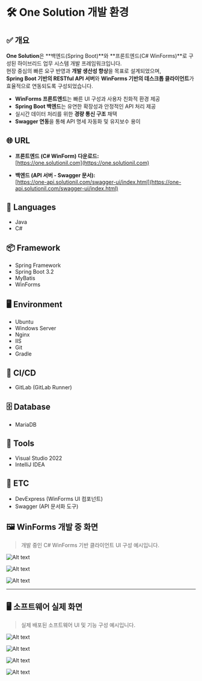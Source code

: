 # 🛠️ One Solution 개발 환경


## ✅ 개요

**One Solution**은 **백엔드(Spring Boot)**와 **프론트엔드(C# WinForms)**로 구성된 하이브리드 업무 시스템 개발 프레임워크입니다.  
현장 중심의 빠른 요구 반영과 **개발 생산성 향상**을 목표로 설계되었으며,  
**Spring Boot 기반의 RESTful API 서버**와 **WinForms 기반의 데스크톱 클라이언트**가 효율적으로 연동되도록 구성되었습니다.

- **WinForms 프론트엔드**는 빠른 UI 구성과 사용자 친화적 환경 제공
- **Spring Boot 백엔드**는 유연한 확장성과 안정적인 API 처리 제공
- 실시간 데이터 처리를 위한 **경량 통신 구조** 채택
- **Swagger 연동**을 통해 API 명세 자동화 및 유지보수 용이

## 🌐 URL
- **프론트엔드 (C# WinForm) 다운로드:**  
  [https://one.solutionil.com](https://one.solutionil.com)
  
- **백엔드 (API 서버 - Swagger 문서):**  
  [https://one-api.solutionil.com/swagger-ui/index.html](https://one-api.solutionil.com/swagger-ui/index.html)

## 📌 Languages
- Java
- C#

## 📦 Framework
- Spring Framework
- Spring Boot 3.2
- MyBatis
- WinForms

## 🖥️ Environment
- Ubuntu
- Windows Server
- Nginx
- IIS
- Git
- Gradle

## 🚀 CI/CD
- GitLab (GitLab Runner)

## 🗄️ Database
- MariaDB

## 🧰 Tools
- Visual Studio 2022
- IntelliJ IDEA


## 🔧 ETC
- DevExpress (WinForms UI 컴포넌트)
- Swagger (API 문서화 도구)


## 🖼️ WinForms 개발 중 화면

> 개발 중인 C# WinForms 기반 클라이언트 UI 구성 예시입니다.

![Alt text](image-4.png)

![Alt text](image-5.png)

![Alt text](image-6.png)

---

## 🖥️ 소프트웨어 실제 화면

> 실제 배포된 소프트웨어 UI 및 기능 구성 예시입니다.

![Alt text](image-2.png)

![Alt text](image.png)

![Alt text](image-1.png)

![Alt text](image-3.png)